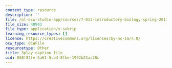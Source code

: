 ```yaml
---
content_type: resource
description: ''
file: /ol-ocw-studio-app/courses/7-013-introductory-biology-spring-2013/050f82fe5a615cb48fbe1992b23aa28c_080BGpawP3I.vtt
file_size: 48941
file_type: application/x-subrip
learning_resource_types: []
license: https://creativecommons.org/licenses/by-nc-sa/4.0/
ocw_type: OCWFile
resourcetype: Other
title: 3play caption file
uid: 050f82fe-5a61-5cb4-8fbe-1992b23aa28c
---
```

